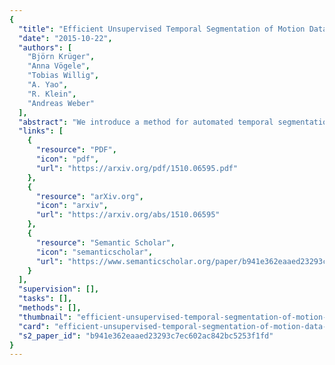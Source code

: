 ```yaml
---
{
  "title": "Efficient Unsupervised Temporal Segmentation of Motion Data",
  "date": "2015-10-22",
  "authors": [
    "Björn Krüger",
    "Anna Vögele",
    "Tobias Willig",
    "A. Yao",
    "R. Klein",
    "Andreas Weber"
  ],
  "abstract": "We introduce a method for automated temporal segmentation of human motion data into distinct actions and compositing motion primitives based on self-similar structures in the motion sequence. We use neighborhood graphs for the partitioning and the similarity information in the graph is further exploited to cluster the motion primitives into larger entities of semantic significance. The method requires no assumptions about the motion sequences at hand and no user interaction is required for the segmentation or clustering. In addition, we introduce a feature bundling preprocessing technique to make the segmentation more robust to noise, as well as a notion of motion symmetry for more refined primitive detection. We test our method on several sensor modalities, including markered and markerless motion capture as well as on electromyograph and accelerometer recordings. The results highlight our system's capabilities for both segmentation and for analysis of the finer structures of motion data, all in a completely unsupervised manner.",
  "links": [
    {
      "resource": "PDF",
      "icon": "pdf",
      "url": "https://arxiv.org/pdf/1510.06595.pdf"
    },
    {
      "resource": "arXiv.org",
      "icon": "arxiv",
      "url": "https://arxiv.org/abs/1510.06595"
    },
    {
      "resource": "Semantic Scholar",
      "icon": "semanticscholar",
      "url": "https://www.semanticscholar.org/paper/b941e362eaaed23293c7ec602ac842bc5253f1fd"
    }
  ],
  "supervision": [],
  "tasks": [],
  "methods": [],
  "thumbnail": "efficient-unsupervised-temporal-segmentation-of-motion-data-thumb.jpg",
  "card": "efficient-unsupervised-temporal-segmentation-of-motion-data-card.jpg",
  "s2_paper_id": "b941e362eaaed23293c7ec602ac842bc5253f1fd"
}
---
```


